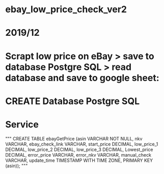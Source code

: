 # ebay_low_price_check_ver2
# 2019/12
# Scrapt low price on eBay > save to database Postgre SQL > read database and save to google sheet:

# CREATE Database Postgre SQL
# Service 

"""
    CREATE TABLE ebayGetPrice
    (asin VARCHAR NOT NULL,
    nkv VARCHAR,
    ebay_check_link VARCHAR,
    start_price DECIMAL,
    low_price_1 DECIMAL,
    low_price_2 DECIMAL,
    low_price_3 DECIMAL,
    Lowest_price DECIMAL,
    error_price VARCHAR,
    error_nkv VARCHAR,
    manual_check VARCHAR,
    update_time TIMESTAMP WITH TIME ZONE,
    PRIMARY KEY (asin));
"""
